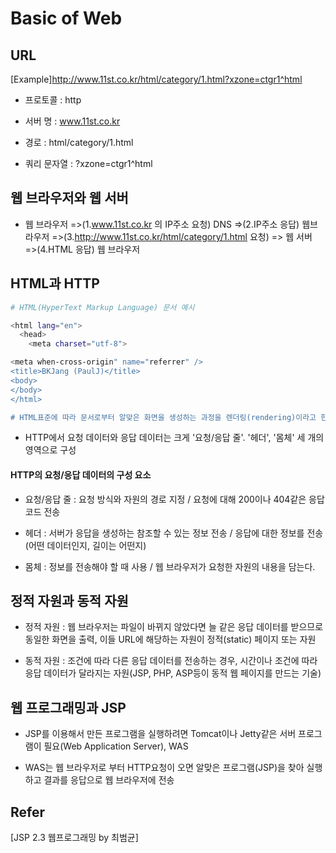 ﻿# Basic of Web

## URL

[Example]http://www.11st.co.kr/html/category/1.html?xzone=ctgr1^html

- 프로토콜 : http

- 서버 명 : www.11st.co.kr

- 경로 : html/category/1.html

- 쿼리 문자열 : ?xzone=ctgr1^html

## 웹 브라우저와 웹 서버

- 웹 브라우저 =>(1.www.11st.co.kr 의 IP주소 요청) DNS =>(2.IP주소 응답) 웹브라우저 =>(3.http://www.11st.co.kr/html/category/1.html 요청) => 웹 서버 =>(4.HTML 응답) 웹 브라우저

## HTML과 HTTP

```sh
# HTML(HyperText Markup Language) 문서 예시

<html lang="en">
  <head>
    <meta charset="utf-8">

<meta when-cross-origin" name="referrer" />
<title>BKJang (PaulJ)</title>
<body>
</body>
</html>

# HTML표준에 따라 문서로부터 알맞은 화면을 생성하는 과정을 렌더링(rendering)이라고 한다.
```

- HTTP에서 요청 데이터와 응답 데이터는 크게 '요청/응답 줄'. '헤더', '몸체' 세 개의 영역으로 구성


#### HTTP의 요청/응답 데이터의 구성 요소 

- 요청/응답 줄 : 요청 방식와 자원의 경로 지정 / 요청에 대해 200이나 404같은 응답 코드 전송

- 헤더 : 서버가 응답을 생성하는 참조할 수 있는 정보 전송 / 응답에 대한 정보를 전송(어떤 데이터인지, 길이는 어떤지)

- 몸체 : 정보를 전송해야 할 때 사용 / 웹 브라우저가 요청한 자원의 내용을 담는다.


## 정적 자원과 동적 자원

- 정적 자원 : 웹 브라우저는 파일이 바뀌지 않았다면 늘 같은 응답 데이터를 받으므로 동일한 화면을 출력, 이들 URL에 해당하는 자원이 정적(static) 페이지 또는 자원

- 동적 자원 : 조건에 따라 다른 응답 데이터를 전송하는 경우, 시간이나 조건에 따라 응답 데이터가 달라지는 자원(JSP, PHP, ASP등이 동적 웹 페이지를 만드는 기술)


## 웹 프로그래밍과 JSP

- JSP를 이용해서 만든 프로그램을 실행하려면 Tomcat이나 Jetty같은 서버 프로그램이 필요(Web Application Server), WAS

- WAS는 웹 브라우저로 부터 HTTP요청이 오면 알맞은 프로그램(JSP)을 찾아 실행하고 결과를 응답으로 웹 브라우저에 전송 

## Refer

[JSP 2.3 웹프로그래밍 by 최범균]